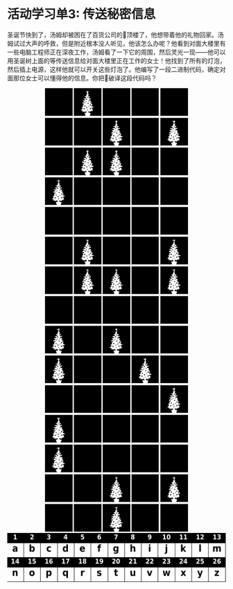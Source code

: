 # 活动学习单3: 传送秘密信息

圣诞节快到了，汤姆却被困在了百货公司的顶楼了，他想带着他的礼物回家。汤姆试过大声的呼救，但是附近根本没人听见，他该怎么办呢？他看到对面大楼里有一些电脑工程师正在深夜工作，汤姆看了一下它的周围，然后灵光一现——他可以用圣诞树上面的等传送信息给对面大楼里正在工作的女士！他找到了所有的灯泡，然后插上电源，这样他就可以开关这些灯泡了。他编写了一段二进制代码，确定对面那位女士可以懂得他的信息。你把破译这段代码吗？

<center><img src="/img/act1img7.png"/></center>
<center><img src="/img/act1img8.png"/></center>
